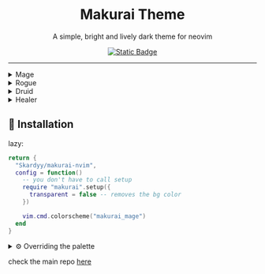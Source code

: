 <h1 align="center">Makurai Theme</h1>  
<div align="center">
<p align="center">A simple, bright and lively dark theme for neovim</p> 
    
[![Static Badge](https://img.shields.io/badge/Click%20Here-D2A6FF?style=for-the-badge&label=For%20Extras&labelColor=1e2029)](https://github.com/Skardyy/makurai-theme)
</div>

---

<details>
<summary>Mage</summary>

```lua
vim.cmd.colorscheme("makurai_mage")
```
![image](https://github.com/user-attachments/assets/477000d5-b062-40fb-90cc-bb05217298d8)
</details>

<details>
<summary>Rogue</summary>

```lua
vim.cmd.colorscheme("makurai_rogue")
```
![image](https://github.com/user-attachments/assets/2565480a-805f-498c-af0f-331b4877752c)
</details>

<details>
<summary>Druid</summary>

```lua
vim.cmd.colorscheme("makurai_druid")
```
![image](https://github.com/user-attachments/assets/9156f0cf-e0af-43b7-a641-79005abc8281)
</details>



<details>
<summary>Healer</summary>

```lua
vim.cmd.colorscheme("makurai_healer")
``` 
![image](https://github.com/user-attachments/assets/382137a1-cdc5-4617-9467-3aad60cb608f)
</details>


## 🚀 Installation   
lazy:  
```lua
return {
  "Skardyy/makurai-nvim",
  config = function()
    -- you don't have to call setup
    require "makurai".setup({
      transparent = false -- removes the bg color
    })

    vim.cmd.colorscheme("makurai_mage")
  end
}
```
<details>
<summary>⚙️ Overriding the palette </summary>

> the below example converts makurai_mage into makurai_rogue
```lua
require("makurai").modify("mage", {
  fg = "#e8e8ea",
  purple = "#FF7733",
  green = "#92c468",
  yellow = "#9d9eb0",
  blue = "#8e8e90",
  orange = "#f7e254",
  light_orange = "#24221a",
})

```
the options are 
  * fg
  * bg
  * surface
  * bg_alt
  * surface_alt
  * on_fg
  * comment
  * selection
  * border
  * line
  * LineNr
  * guide
  * error
  * purple
  * green
  * yellow
  * blue
  * orange
  * light_orange
  * cyan
  * cursor
  * command
  * normal
  * insert
  * visual
  * dark_green
  * dark_red
  * dark_yellow

</details>

check the main repo [here](https://github.com/Skardyy/makurai-theme)
